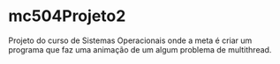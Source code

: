 mc504Projeto2
=============

Projeto do curso de Sistemas Operacionais onde a meta é criar um programa que faz uma animação de um algum problema de multithread.

